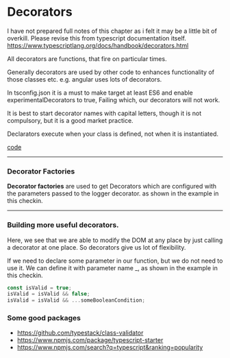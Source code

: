 # Decorators

I have not prepared full notes of this chapter as i felt it may be a little 
bit of overkill.
Please revise this from typescript documentation itself.
https://www.typescriptlang.org/docs/handbook/decorators.html


All decorators are functions, that fire on particular times.

Generally decorators are used by other code to enhances functionality of those classes etc. e.g. angular uses lots of decorators.

In tsconfig.json it is a must to make target at least ES6 and 
enable experimentalDecorators to true, Failing which, our decorators will not work.

It is best to start decorator names with capital letters, though it is not compulsory, but it is a good market practice.

Declarators execute when your class is defined, not when it is instantiated.

[code](../../code_understanding_typescript_udemy_from_max/src/8-decorators/1-a-first-class-decorator.ts)


-----
### Decorator Factories
**Decorator factories** are used to get Decorators which are configured 
with the parameters passed to the logger decorator. as shown in the example in this checkin.


-----
### Building more useful decorators.
Here, we see that we are able to modify the DOM at any place by just calling a decorator at one place.
So decorators give us lot of flexibility.

If we need to declare some parameter in our function, but we do not need to use it.
We can define it with parameter name _, as shown in the example in this checkin.


```typescript
const isValid = true;
isValid = isValid && false;
isValid = isValid && ...someBooleanCondition;

```


### Some good packages
* https://github.com/typestack/class-validator
* https://www.npmjs.com/package/typescript-starter
* https://www.npmjs.com/search?q=typescript&ranking=popularity



